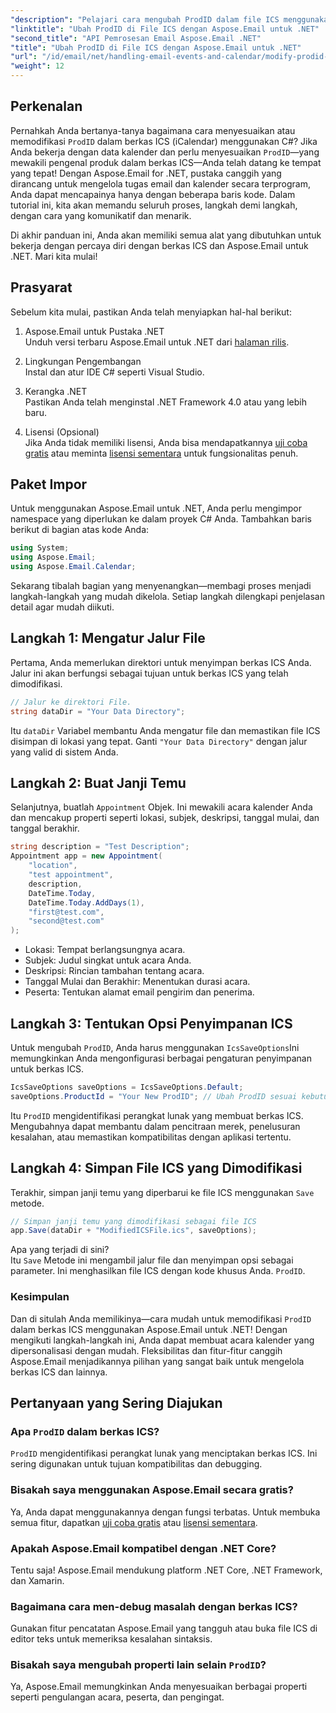 ```yaml
---
"description": "Pelajari cara mengubah ProdID dalam file ICS menggunakan Aspose.Email untuk .NET. Tutorial langkah demi langkah dengan kode, tips, dan FAQ untuk manajemen kalender yang lancar."
"linktitle": "Ubah ProdID di File ICS dengan Aspose.Email untuk .NET"
"second_title": "API Pemrosesan Email Aspose.Email .NET"
"title": "Ubah ProdID di File ICS dengan Aspose.Email untuk .NET"
"url": "/id/email/net/handling-email-events-and-calendar/modify-prodid-in-ics-files/"
"weight": 12
---
```


## Perkenalan

Pernahkah Anda bertanya-tanya bagaimana cara menyesuaikan atau memodifikasi `ProdID` dalam berkas ICS (iCalendar) menggunakan C#? Jika Anda bekerja dengan data kalender dan perlu menyesuaikan `ProdID`—yang mewakili pengenal produk dalam berkas ICS—Anda telah datang ke tempat yang tepat! Dengan Aspose.Email for .NET, pustaka canggih yang dirancang untuk mengelola tugas email dan kalender secara terprogram, Anda dapat mencapainya hanya dengan beberapa baris kode. Dalam tutorial ini, kita akan memandu seluruh proses, langkah demi langkah, dengan cara yang komunikatif dan menarik.

Di akhir panduan ini, Anda akan memiliki semua alat yang dibutuhkan untuk bekerja dengan percaya diri dengan berkas ICS dan Aspose.Email untuk .NET. Mari kita mulai!

## Prasyarat

Sebelum kita mulai, pastikan Anda telah menyiapkan hal-hal berikut:

1. Aspose.Email untuk Pustaka .NET  
   Unduh versi terbaru Aspose.Email untuk .NET dari [halaman rilis](https://releases.aspose.com/email/net/).  

2. Lingkungan Pengembangan  
   Instal dan atur IDE C# seperti Visual Studio.

3. Kerangka .NET  
   Pastikan Anda telah menginstal .NET Framework 4.0 atau yang lebih baru.

4. Lisensi (Opsional)  
   Jika Anda tidak memiliki lisensi, Anda bisa mendapatkannya [uji coba gratis](https://releases.aspose.com/) atau meminta [lisensi sementara](https://purchase.aspose.com/temporary-license/) untuk fungsionalitas penuh.

## Paket Impor

Untuk menggunakan Aspose.Email untuk .NET, Anda perlu mengimpor namespace yang diperlukan ke dalam proyek C# Anda. Tambahkan baris berikut di bagian atas kode Anda:

```csharp
using System;
using Aspose.Email;
using Aspose.Email.Calendar;
```

Sekarang tibalah bagian yang menyenangkan—membagi proses menjadi langkah-langkah yang mudah dikelola. Setiap langkah dilengkapi penjelasan detail agar mudah diikuti.

## Langkah 1: Mengatur Jalur File

Pertama, Anda memerlukan direktori untuk menyimpan berkas ICS Anda. Jalur ini akan berfungsi sebagai tujuan untuk berkas ICS yang telah dimodifikasi.

```csharp
// Jalur ke direktori File.
string dataDir = "Your Data Directory";
```
 
Itu `dataDir` Variabel membantu Anda mengatur file dan memastikan file ICS disimpan di lokasi yang tepat. Ganti `"Your Data Directory"` dengan jalur yang valid di sistem Anda.

## Langkah 2: Buat Janji Temu

Selanjutnya, buatlah `Appointment` Objek. Ini mewakili acara kalender Anda dan mencakup properti seperti lokasi, subjek, deskripsi, tanggal mulai, dan tanggal berakhir.

```csharp
string description = "Test Description";
Appointment app = new Appointment(
    "location", 
    "test appointment", 
    description, 
    DateTime.Today,
    DateTime.Today.AddDays(1), 
    "first@test.com", 
    "second@test.com"
);
```
 
- Lokasi: Tempat berlangsungnya acara.  
- Subjek: Judul singkat untuk acara Anda.  
- Deskripsi: Rincian tambahan tentang acara.  
- Tanggal Mulai dan Berakhir: Menentukan durasi acara.  
- Peserta: Tentukan alamat email pengirim dan penerima.

## Langkah 3: Tentukan Opsi Penyimpanan ICS

Untuk mengubah `ProdID`, Anda harus menggunakan `IcsSaveOptions`Ini memungkinkan Anda mengonfigurasi berbagai pengaturan penyimpanan untuk berkas ICS.

```csharp
IcsSaveOptions saveOptions = IcsSaveOptions.Default;
saveOptions.ProductId = "Your New ProdID"; // Ubah ProdID sesuai kebutuhan
```
 
Itu `ProdID` mengidentifikasi perangkat lunak yang membuat berkas ICS. Mengubahnya dapat membantu dalam pencitraan merek, penelusuran kesalahan, atau memastikan kompatibilitas dengan aplikasi tertentu.

## Langkah 4: Simpan File ICS yang Dimodifikasi

Terakhir, simpan janji temu yang diperbarui ke file ICS menggunakan `Save` metode.

```csharp
// Simpan janji temu yang dimodifikasi sebagai file ICS
app.Save(dataDir + "ModifiedICSFile.ics", saveOptions);
```

Apa yang terjadi di sini?  
Itu `Save` Metode ini mengambil jalur file dan menyimpan opsi sebagai parameter. Ini menghasilkan file ICS dengan kode khusus Anda. `ProdID`.

### Kesimpulan

Dan di situlah Anda memilikinya—cara mudah untuk memodifikasi `ProdID` dalam berkas ICS menggunakan Aspose.Email untuk .NET! Dengan mengikuti langkah-langkah ini, Anda dapat membuat acara kalender yang dipersonalisasi dengan mudah. Fleksibilitas dan fitur-fitur canggih Aspose.Email menjadikannya pilihan yang sangat baik untuk mengelola berkas ICS dan lainnya.

## Pertanyaan yang Sering Diajukan

### Apa `ProdID` dalam berkas ICS?  
`ProdID` mengidentifikasi perangkat lunak yang menciptakan berkas ICS. Ini sering digunakan untuk tujuan kompatibilitas dan debugging.

### Bisakah saya menggunakan Aspose.Email secara gratis?  
Ya, Anda dapat menggunakannya dengan fungsi terbatas. Untuk membuka semua fitur, dapatkan [uji coba gratis](https://releases.aspose.com/) atau [lisensi sementara](https://purchase.aspose.com/temporary-license/).

### Apakah Aspose.Email kompatibel dengan .NET Core?  
Tentu saja! Aspose.Email mendukung platform .NET Core, .NET Framework, dan Xamarin.

### Bagaimana cara men-debug masalah dengan berkas ICS?  
Gunakan fitur pencatatan Aspose.Email yang tangguh atau buka file ICS di editor teks untuk memeriksa kesalahan sintaksis.

### Bisakah saya mengubah properti lain selain `ProdID`?  
Ya, Aspose.Email memungkinkan Anda menyesuaikan berbagai properti seperti pengulangan acara, peserta, dan pengingat.